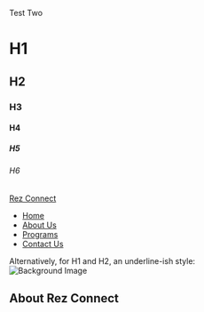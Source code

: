 Test Two

# H1
## H2
### H3
#### H4
##### H5
###### H6

<body>
  <!-- Header Section -->
  <nav class="navbar navbar-expand-lg navbar-light bg-light fixed-top">
    <a class="navbar-brand" href="#">Rez Connect</a>
    <div class="collapse navbar-collapse">
      <ul class="navbar-nav ml-auto">
        <li class="nav-item"><a class="nav-link" href="#">Home</a></li>
        <li class="nav-item"><a class="nav-link" href="#">About Us</a></li>
        <li class="nav-item"><a class="nav-link" href="#">Programs</a></li>
        <li class="nav-item"><a class="nav-link" href="#">Contact Us</a></li>
      </ul>
    </div>
  </nav>
Alternatively, for H1 and H2, an underline-ish style:

  <!-- Hero Section -->
  <section class="hero">
    <img src="hero_background.jpg" alt="Background Image">
    <h1>About Rez Connect</h1>
    <p>
      <!-- Brief Paragraph -->
    </p>
  </section>

</body>
